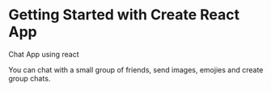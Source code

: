 # Getting Started with Create React App

Chat App using react

You can chat with a small group of friends, send images, emojies and create group chats.

